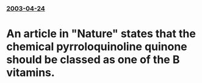 ### [2003-04-24](/news/2003/04/24/index.md)

#  An article in "Nature" states that the chemical pyrroloquinoline quinone should be classed as one of the B vitamins.




